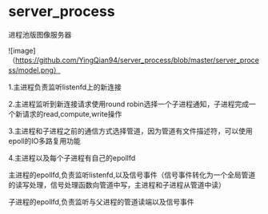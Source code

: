 # server_process
进程池版图像服务器

 ![image]（https://github.com/YingQian94/server_process/blob/master/server_process/model.png）

1.主进程负责监听listenfd上的新连接

2.主进程监听到新连接请求使用round robin选择一个子进程通知，子进程完成一个新请求的read,compute,write操作

3.主进程和子进程之前的通信方式选择管道，因为管道有文件描述符，可以使用epoll的IO多路复用功能

4.主进程以及每个子进程有自己的epollfd
  
  主进程的epollfd,负责监听listenfd,以及信号事件（信号事件转化为一个全局管道的读写处理，信号处理函数向管道中写，主进程和子进程从管道中读）
  
  子进程的epollfd,负责监听与父进程的管道读端以及信号事件
